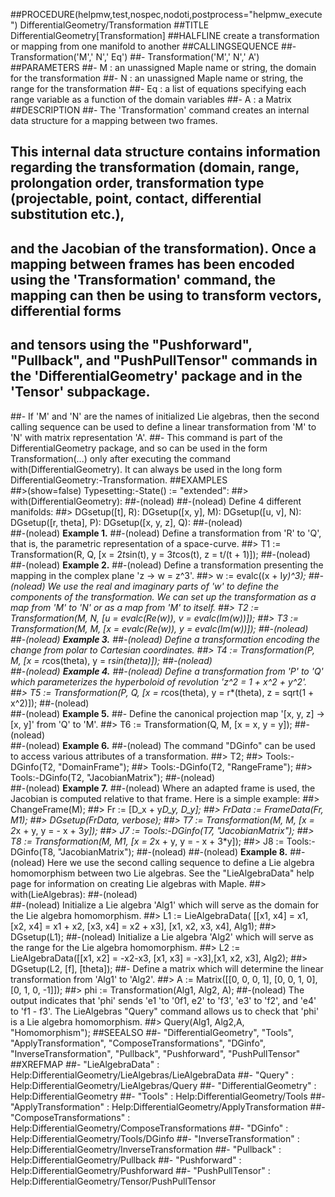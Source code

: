 ##PROCEDURE(helpmw,test,nospec,nodoti,postprocess="helpmw_execute") DifferentialGeometry/Transformation
##TITLE DifferentialGeometry[Transformation]
##HALFLINE create a transformation or mapping from one manifold to another
##CALLINGSEQUENCE
##- Transformation('M',' N',' Eq')
##- Transformation('M',' N',' A')
##PARAMETERS
##- M : an unassigned Maple name or string, the domain for the transformation
##- N : an unassigned Maple name or string, the range for the transformation
##- Eq : a list of equations specifying each range variable as a function of the domain variables
##- A : a Matrix
##DESCRIPTION
##- The 'Transformation' command creates an internal data structure for a mapping between two frames.  
## This internal data structure contains information regarding the transformation (domain, range, prolongation order, transformation type (projectable, point, contact, differential substitution etc.), 
## and the Jacobian of the transformation).  Once a mapping between frames has been encoded using the 'Transformation' command, the mapping can then be using to transform vectors, differential forms 
## and tensors using the "Pushforward", "Pullback", and "PushPullTensor" commands in the 'DifferentialGeometry' package and in the 'Tensor' subpackage.
##- If 'M' and 'N' are the names of initialized Lie algebras, then the second calling sequence can be used to define a linear transformation from 'M' to 'N' with matrix representation 'A'.
##- This command is part of the DifferentialGeometry package, and so can be used in the form Transformation(...) only after executing the command with(DifferentialGeometry).  It can always be used in the long form DifferentialGeometry:-Transformation.
##EXAMPLES     
##>(show=false) Typesetting:-State() := "extended":
##> with(DifferentialGeometry):
##-(nolead) 
##-(nolead)  Define 4 different manifolds:
##> DGsetup([t], R): DGsetup([x, y], M): DGsetup([u, v], N): DGsetup([r, theta], P): DGsetup([x, y, z], Q):
##-(nolead)  
##-(nolead)  **Example 1.**
##-(nolead)  Define a transformation from 'R' to 'Q', that is, the parametric representation of a space-curve.
##> T1 := Transformation(R, Q, [x = 2*t*sin(t), y = 3*t*cos(t), z = t/(t + 1)]);
##-(nolead)  
##-(nolead)  **Example 2.**
##-(nolead)  Define a transformation presenting the mapping in the complex plane 'z -> w = z^3'.
##> w := evalc((x + I*y)^3);
##-(nolead)  We use the real and imaginary parts of 'w' to define the components of the transformation.  We can set up the transformation as a map from 'M' to 'N' or as a map from 'M' to itself.
##> T2 := Transformation(M, N, [u = evalc(Re(w)), v = evalc(Im(w))]);
##> T3 := Transformation(M, M, [x = evalc(Re(w)), y = evalc(Im(w))]);
##-(nolead)  
##-(nolead)  **Example 3.**
##-(nolead)  Define a transformation encoding the change from polar to Cartesian coordinates.
##> T4 := Transformation(P, M, [x = r*cos(theta), y = r*sin(theta)]);
##-(nolead)  
##-(nolead)  **Example 4.**
##-(nolead)  Define a transformation from 'P' to 'Q' which parameterizes the hyperboloid of revolution 'z^2 = 1 + x^2 + y^2'.
##> T5 := Transformation(P, Q, [x = r*cos(theta), y = r*(theta), z = sqrt(1 + x^2)]);
##-(nolead)  
##-(nolead)  **Example 5.**
##- Define the canonical projection map '[x, y, z] -> [x, y]' from 'Q' to 'M'.
##> T6 := Transformation(Q, M, [x = x, y = y]);
##-(nolead)  
##-(nolead)  **Example 6.**
##-(nolead)  The command "DGinfo" can be used to access various attributes of a transformation.
##> T2;
##> Tools:-DGinfo(T2, "DomainFrame");
##> Tools:-DGinfo(T2, "RangeFrame");
##> Tools:-DGinfo(T2, "JacobianMatrix");
##-(nolead)  
##-(nolead)  **Example 7.**
##-(nolead)  Where an adapted frame is used, the Jacobian is computed relative to that frame. Here is a simple example:
##> ChangeFrame(M);
##> Fr := [D_x + y*D_y, D_y];
##> FrData := FrameData(Fr, M1);
##> DGsetup(FrData, verbose);
##> T7 := Transformation(M, M, [x = 2*x + y, y = - x + 3*y]);
##> J7 := Tools:-DGinfo(T7, "JacobianMatrix");
##> T8 :=  Transformation(M, M1, [x = 2*x + y, y = - x + 3*y]);
##> J8 := Tools:-DGinfo(T8, "JacobianMatrix");
##-(nolead)
##-(nolead) **Example 8.**
##-(nolead)  Here we use the second calling sequence to define a Lie algebra homomorphism between two Lie algebras. See the "LieAlgebraData" help page for information on creating Lie algebras with Maple.
##> with(LieAlgebras):
##-(nolead)  
##-(nolead)  Initialize a Lie algebra 'Alg1' which will serve as the domain for the Lie algebra homomorphism.
##> L1 := LieAlgebraData( [[x1, x4] = x1, [x2, x4] = x1 + x2, [x3, x4] = x2 + x3], [x1, x2, x3, x4], Alg1);
##> DGsetup(L1); 
##-(nolead)  Initialize a Lie algebra 'Alg2' which will serve as the range for the Lie algebra homomorphism.
##> L2 := LieAlgebraData([[x1, x2] = -x2-x3, [x1, x3] = -x3],[x1, x2, x3], Alg2);
##> DGsetup(L2, [f], [theta]); 
##- Define a matrix which will determine the linear transformation from 'Alg1' to 'Alg2'.
##> A := Matrix([[0, 0, 0, 1], [0, 0, 1, 0], [0, 1, 0, -1]]);
##> phi := Transformation(Alg1, Alg2, A);
##-(nolead)  The output indicates that 'phi' sends 'e1 'to '0f1, e2' to 'f3', 'e3' to 'f2', and 'e4' to 'f1 - f3'.  The LieAlgebras "Query" command allows us to check that 'phi' is a Lie algebra homomorphism.
##> Query(Alg1, Alg2,A, "Homomorphism");
##SEEALSO
##- "DifferentialGeometry", "Tools", "ApplyTransformation", "ComposeTransformations", "DGinfo", "InverseTransformation", "Pullback", "Pushforward", "PushPullTensor"
##XREFMAP
##- "LieAlgebraData" : Help:DifferentialGeometry/LieAlgebras/LieAlgebraData
##- "Query" : Help:DifferentialGeometry/LieAlgebras/Query
##- "DifferentialGeometry" : Help:DifferentialGeometry
##- "Tools" : Help:DifferentialGeometry/Tools
##- "ApplyTransformation" : Help:DifferentialGeometry/ApplyTransformation
##- "ComposeTransformations" : Help:DifferentialGeometry/ComposeTransformations
##- "DGinfo" : Help:DifferentialGeometry/Tools/DGinfo
##- "InverseTransformation" : Help:DifferentialGeometry/InverseTransformation
##- "Pullback" : Help:DifferentialGeometry/Pullback
##- "Pushforward" : Help:DifferentialGeometry/Pushforward
##- "PushPullTensor" : Help:DifferentialGeometry/Tensor/PushPullTensor
